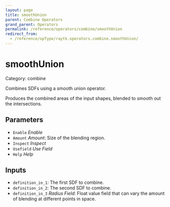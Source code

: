 ```yaml
---
layout: page
title: smoothUnion
parent: Combine Operators
grand_parent: Operators
permalink: /reference/operators/combine/smoothUnion
redirect_from:
  - /reference/opType/raytk.operators.combine.smoothUnion/
---
```


# smoothUnion

Category: combine



Combines SDFs using a smooth union operator.

Produces the combined areas of the input shapes, blended to smooth out the intersections.

## Parameters

* `Enable` *Enable*
* `Amount` *Amount*: Size of the blending region.
* `Inspect` *Inspect*
* `Usefield` *Use Field*
* `Help` *Help*

## Inputs

* `definition_in_1`: The first SDF to combine.
* `definition_in_2`: The second SDF to combine.
* `definition_in_3` *Radius Field*: Float value field that can vary the amount of blending at different points in space.